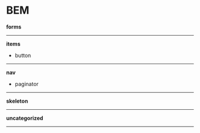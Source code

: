 BEM
===
__forms__
- - -

__items__
* button

- - -

__nav__
* paginator  
- - -

__skeleton__
- - -

__uncategorized__
- - -

